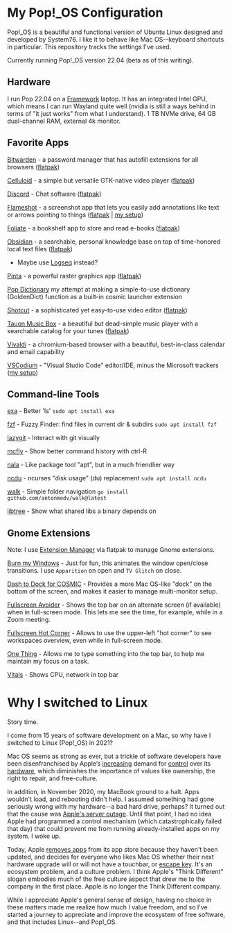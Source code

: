 # My Pop!_OS Configuration

Pop!_OS is a beautiful and functional version of Ubuntu Linux designed and developed by System76. I like it to behave like Mac OS--keyboard shortcuts in particular. This repository tracks the settings I've used.

Currently running Pop!_OS version 22.04 (beta as of this writing).

## Hardware

I run Pop 22.04 on a [Framework](https://frame.work) laptop. It has an integrated Intel GPU, which means I can run Wayland quite well (nvidia is still a ways behind in terms of "it just works" from what I understand). 1 TB NVMe drive, 64 GB dual-channel RAM, external 4k monitor.

## Favorite Apps

[Bitwarden](https://bitwarden.com) - a password manager that has autofill extensions for all browsers ([flatpak](https://flathub.org/apps/details/com.bitwarden.desktop))

[Celluloid](https://celluloid-player.github.io/) - a simple but versatile GTK-native video player ([flatpak](https://flathub.org/apps/details/io.github.celluloid_player.Celluloid))

[Discord](https://discord.com/) - Chat software ([flatpak](https://flathub.org/apps/details/com.discordapp.Discord))

[Flameshot](https://flameshot.org/) - a screenshot app that lets you easily add annotations like text or arrows pointing to things ([flatpak](https://flathub.org/apps/details/org.flameshot.Flameshot) | [my setup](apps/flameshot.md))

[Foliate](https://johnfactotum.github.io/foliate/) - a bookshelf app to store and read e-books ([flatpak](https://flathub.org/apps/details/com.github.johnfactotum.Foliate))

[Obsidian](https://obsidian.md/) - a searchable, personal knowledge base on top of time-honored local text files ([flatpak](https://flathub.org/apps/details/md.obsidian.Obsidian))
  - Maybe use [Logseq](https://logseq.com/) instead?

[Pinta](https://www.pinta-project.com/) - a powerful raster graphics app ([flatpak](https://flathub.org/apps/details/com.github.PintaProject.Pinta))

[Pop Dictionary](https://github.com/canadaduane/pop-dictionary) my attempt at making a simple-to-use dictionary (GoldenDict) function as a built-in cosmic launcher extension

[Shotcut](https://www.shotcut.org/) - a sophisticated yet easy-to-use video editor ([flatpak](https://flathub.org/apps/details/org.shotcut.Shotcut))

[Tauon Music Box](https://tauonmusicbox.rocks/) - a beautiful but dead-simple music player with a searchable catalog for your tunes ([flatpak](https://flathub.org/apps/details/com.github.taiko2k.tauonmb))

[Vivaldi](https://vivaldi.com/download/) - a chromium-based browser with a beautiful, best-in-class calendar and email capability

[VSCodium](https://vscodium.com/) - "Visual Studio Code" editor/IDE, minus the Microsoft trackers ([my setup](apps/vscodium.md))


## Command-line Tools

[exa](https://the.exa.website/) - Better 'ls'
`sudo apt install exa`

[fzf](https://github.com/junegunn/fzf) - Fuzzy Finder: find files in current dir & subdirs
`sudo apt install fzf`

[lazygit](https://github.com/jesseduffield/lazygit/) - Interact with git visually

[mcfly](https://github.com/cantino/mcfly) - Show better command history with ctrl-R

[nala](https://gitlab.com/volian/nala#installation) - Like package tool "apt", but in a much friendlier way

[ncdu](https://dev.yorhel.nl/ncdu) - ncurses "disk usage" (du) replacement
`sudo apt install ncdu`

[walk](https://github.com/antonmedv/walk) - Simple folder navigation
`go install github.com/antonmedv/walk@latest`

[libtree](https://github.com/haampie/libtree) - Show what shared libs a binary depends on

## Gnome Extensions

Note: I use [Extension Manager](https://beta.flathub.org/apps/com.mattjakeman.ExtensionManager) via flatpak to manage Gnome extensions.

[Burn my Windows](https://extensions.gnome.org/extension/4679/burn-my-windows/) - Just for fun, this animates the window open/close transitions. I use `Apparition` on open and `TV Glitch` on close.

[Dash to Dock for COSMIC](https://extensions.gnome.org/extension/5004/dash-to-dock-for-cosmic/) - Provides a more Mac OS-like "dock" on the bottom of the screen, and makes it easier to manage multi-monitor setup.

[Fullscreen Avoider](https://extensions.gnome.org/extension/4362/fullscreen-avoider/) - Shows the top bar on an alternate screen (if available) when in full-screen mode. This lets me see the time, for example, while in a Zoom meeting.

[Fullscreen Hot Corner](https://extensions.gnome.org/extension/1562/fullscreen-hot-corner/) - Allows to use the upper-left "hot corner" to see workspaces overview, even while in full-screen mode.

[One Thing](https://extensions.gnome.org/extension/5072/one-thing/) - Allows me to type something into the top bar, to help me maintain my focus on a task.

[Vitals](https://extensions.gnome.org/extension/1460/vitals/) - Shows CPU, network in top bar


# Why I switched to Linux

Story time.

I come from 15 years of software development on a Mac, so why have I switched to Linux (Pop!_OS) in 2021?

Mac OS seems as strong as ever, but a trickle of software developers have been disenfranchised by Apple’s [increasing](https://www.npr.org/2021/08/06/1025402725/apple-iphone-for-child-sexual-abuse-privacy) demand for [control](https://9to5mac.com/2020/11/15/apple-explains-addresses-mac-privacy-concerns/) over its [hardware](https://www.iclarified.com/78310/apple-blocks-camera-repair-on-new-iphone-12-video), which diminishes the importance of values like ownership, the right to repair, and free-culture.

In addition, in November 2020, my MacBook ground to a halt. Apps wouldn't load, and rebooting didn't help. I assumed something had gone seriously wrong with my hardware--a bad hard drive, perhaps? It turned out that the cause was [Apple's server outage](https://news.ycombinator.com/item?id=25074959). Until that point, I had no idea Apple had programmed a control mechanism (which catastrophically failed that day) that could prevent me from running already-installed apps on my system. I woke up.

Today, Apple [removes apps](https://www.thefpsreview.com/2022/04/24/apple-to-remove-apps-and-games-that-havent-been-updated-in-two-years/) from its app store because they haven't been updated, and decides for everyone who likes Mac OS whether their next hardware upgrade will or will not have a touchbar, or [escape key](https://www.theverge.com/circuitbreaker/2016/10/25/13409258/apple-new-macbook-pro-no-escape-key). It's an ecosystem problem, and a culture problem. I think Apple's "Think Different" slogan embodies much of the free culture aspect that drew me to the company in the first place. Apple is no longer the Think Different company.

While I appreciate Apple's general sense of design, having no choice in these matters made me realize how much I value freedom, and so I've started a journey to appreciate and improve the ecosystem of free software, and that includes Linux--and Pop!_OS.
